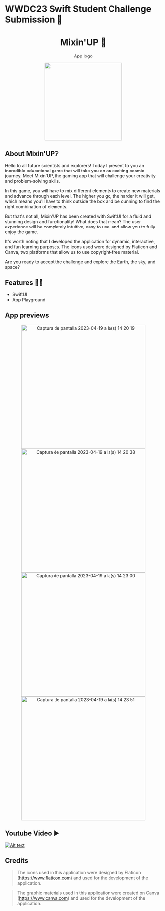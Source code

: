 # WWDC23 Swift Student Challenge Submission 🍎

<h1 align="center"> Mixin'UP 🚀 </h1>
<p align="center"> App logo</p>
<p align="center"><img width="250" src="https://user-images.githubusercontent.com/99055585/233194965-c85d75e0-6111-4115-ae55-37c29987ea3b.png"/></p> 

## About Mixin'UP❔

Hello to all future scientists and explorers! Today I present to you an incredible educational game that will take you on an exciting cosmic journey. Meet Mixin'UP, the gaming app that will challenge your creativity and problem-solving skills.

In this game, you will have to mix different elements to create new materials and advance through each level. The higher you go, the harder it will get, which means you'll have to think outside the box and be cunning to find the right combination of elements.

But that's not all, Mixin'UP has been created with SwiftUI for a fluid and stunning design and functionality! What does that mean? The user experience will be completely intuitive, easy to use, and allow you to fully enjoy the game.

It's worth noting that I developed the application for dynamic, interactive, and fun learning purposes. The icons used were designed by Flaticon and Canva, two platforms that allow us to use copyright-free material.

Are you ready to accept the challenge and explore the Earth, the sky, and space?

## Features 🧑‍💻

- SwiftUI
- App Playground

## App previews

<p align="center"> <a> <img width="400" alt="Captura de pantalla 2023-04-19 a la(s) 14 20 19" src="https://user-images.githubusercontent.com/99055585/233191676-faa48792-c510-4f2d-9f70-eb1d5af98ad8.png"> </a>
<img width="400" alt="Captura de pantalla 2023-04-19 a la(s) 14 20 38" src="https://user-images.githubusercontent.com/99055585/233191749-d6928bcb-f7cd-4f6e-bc54-46329d89257a.png"> 
<a> <img width="400" alt="Captura de pantalla 2023-04-19 a la(s) 14 23 00" src="https://user-images.githubusercontent.com/99055585/233191761-c2d1d55c-70a5-4628-9c08-3d55e0bdfe6d.png"> </a>
<img width="400" alt="Captura de pantalla 2023-04-19 a la(s) 14 23 51" src="https://user-images.githubusercontent.com/99055585/233191798-b3a688d9-dc33-49d9-ac93-ed4ecd5c5d0f.png"> </p>

## Youtube Video ▶

[![Alt text](https://img.youtube.com/vi/qkMU5xHEZ_8/0.jpg)](https://www.youtube.com/watch?v=qkMU5xHEZ_8)

## Credits

> The icons used in this application were designed by Flaticon (https://www.flaticon.com) and used for the development of the application.

> The graphic materials used in this application were created on Canva (https://www.canva.com) and used for the development of the application.

